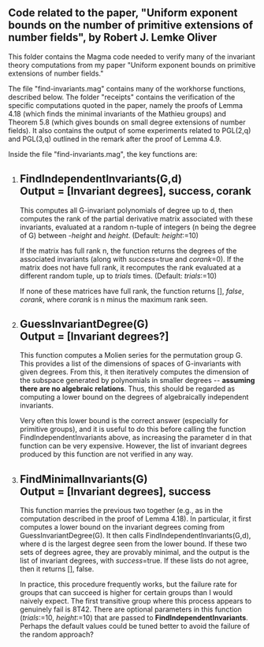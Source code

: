 ## Code related to the paper, "Uniform exponent bounds on the number of primitive extensions of number fields", by Robert J. Lemke Oliver

This folder contains the Magma code needed to verify many of the invariant theory computations from my paper "Uniform exponent bounds on primitive extensions of number fields."

The file "find-invariants.mag" contains many of the workhorse functions, described below.  The folder "receipts" contains the verification of the specific computations quoted in the paper, namely the proofs of Lemma 4.18 (which finds the minimal invariants of the Mathieu groups) and Theorem 5.8 (which gives bounds on small degree extensions of number fields).  It also contains the output of some experiments related to PGL(2,q) and PGL(3,q) outlined in the remark after the proof of Lemma 4.9.

Inside the file "find-invariants.mag", the key functions are:
1) FindIndependentInvariants(G,d)  
	Output = [Invariant degrees], success, corank
	-----  
	This computes all G-invariant polynomials of degree up to d, then computes the rank of the partial derivative matrix associated with these invariants, evaluated at a random n-tuple of integers (n being the degree of G) between -*height* and *height*.  (Default: *height*:=10)  

	If the matrix has full rank n, the function returns the degrees of the associated invariants (along with *success*=true and *corank*=0).  If the matrix does not have full rank, it recomputes the rank evaluated at a different random tuple, up to *trials* times.  (Default: *trials*:=10)

	If none of these matrices have full rank, the function returns [], *false*, *corank*, where *corank* is n minus the maximum rank seen.

2) GuessInvariantDegree(G)  
	Output = [Invariant degrees?]
	-----
	This function computes a Molien series for the permutation group G.  This provides a list of the dimensions of spaces of G-invariants with given degrees.  From this, it then iteratively computes the dimension of the subspace generated by polynomials in smaller degrees -- **assuming there are no algebraic relations**.  Thus, this should be regarded as computing a lower bound on the degrees of algebraically independent invariants.

	Very often this lower bound is the correct answer (especially for primitive groups), and it is useful to do this before calling the function FindIndependentInvariants above, as increasing the parameter d in that function can be very expensive.  However, the list of invariant degrees produced by this function are not verified in any way.

3) FindMinimalInvariants(G)  
	 Output = [Invariant degrees], success
	 -----
	 This function marries the previous two together (e.g., as in the computation described in the proof of Lemma 4.18).  In particular, it first computes a lower bound on the invariant degrees coming from GuessInvariantDegree(G).  It then calls FindIndependentInvariants(G,d), where d is the largest degree seen from the lower bound.  If these two sets of degrees agree, they are provably minimal, and the output is the list of invariant degrees, with *success*=true.  If these lists do not agree, then it returns [], false.

	 In practice, this procedure frequently works, but the failure rate for groups that can succeed is higher for certain groups than I would naively expect.  The first transitive group where this process appears to genuinely fail is 8T42.
	 There are optional parameters in this function (*trials*:=10, *height*:=10) that are passed to **FindIndependentInvariants**.  Perhaps the default values could be tuned better to avoid the failure of the random approach?
